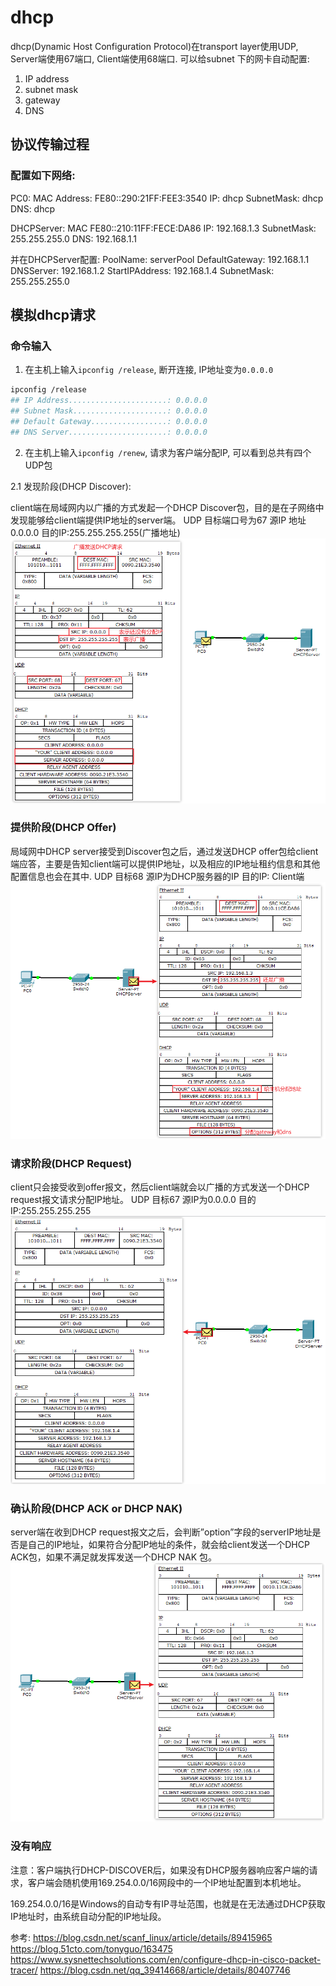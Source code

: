 # dhcp

dhcp(Dynamic Host Configuration Protocol)在transport layer使用UDP, Server端使用67端口, Client端使用68端口. 可以给subnet 下的网卡自动配置:
1. IP address
2. subnet mask
3. gateway
4. DNS

## 协议传输过程


### 配置如下网络:
PC0:
    MAC Address: FE80::290:21FF:FEE3:3540
    IP: dhcp
    SubnetMask: dhcp
    DNS: dhcp

DHCPServer:
    MAC FE80::210:11FF:FECE:DA86
    IP: 192.168.1.3
    SubnetMask: 255.255.255.0
    DNS: 192.168.1.1

并在DHCPServer配置:
    PoolName: serverPool
    DefaultGateway: 192.168.1.1
    DNSServer: 192.168.1.2
    StartIPAddress: 192.168.1.4
    SubnetMask: 255.255.255.0

[](./dhcp/1.png)


## 模拟dhcp请求
### 命令输入
1. 在主机上输入`ipconfig /release`, 断开连接, IP地址变为`0.0.0.0`

```sh
ipconfig /release
## IP Address......................: 0.0.0.0
## Subnet Mask.....................: 0.0.0.0
## Default Gateway.................: 0.0.0.0
## DNS Server......................: 0.0.0.0
```
2. 在主机上输入`ipconfig /renew`, 请求为客户端分配IP, 可以看到总共有四个UDP包

2.1 发现阶段(DHCP Discover):

client端在局域网内以广播的方式发起一个DHCP Discover包，目的是在子网络中发现能够给client端提供IP地址的server端。
UDP 目标端口号为67    源IP 地址0.0.0.0    目的IP:255.255.255.255(广播地址)
![](./dhcp/2.png)



### 提供阶段(DHCP Offer)
局域网中DHCP server接受到Discover包之后，通过发送DHCP offer包给client端应答，主要是告知client端可以提供IP地址，以及相应的IP地址租约信息和其他配置信息也会在其中.
UDP 目标68    源IP为DHCP服务器的IP   目的IP: Client端
![](./dhcp/3.png)


### 请求阶段(DHCP Request)
client只会接受收到offer报文，然后client端就会以广播的方式发送一个DHCP request报文请求分配IP地址。
UDP 目标67    源IP为0.0.0.0   目的IP:255.255.255.255
![](./dhcp/4.png)



### 确认阶段(DHCP ACK or DHCP NAK)
server端在收到DHCP request报文之后，会判断”option”字段的serverIP地址是否是自己的IP地址，如果符合分配IP地址的条件，就会给client发送一个DHCP ACK包，如果不满足就发挥发送一个DHCP NAK 包。
![](./dhcp/5.png)

### 没有响应
注意：客户端执行DHCP-DISCOVER后，如果没有DHCP服务器响应客户端的请求，客户端会随机使用169.254.0.0/16网段中的一个IP地址配置到本机地址。

169.254.0.0/16是Windows的自动专有IP寻址范围，也就是在无法通过DHCP获取IP地址时，由系统自动分配的IP地址段。


参考:
https://blog.csdn.net/scanf_linux/article/details/89415965
https://blog.51cto.com/tonyguo/163475
https://www.sysnettechsolutions.com/en/configure-dhcp-in-cisco-packet-tracer/
https://blog.csdn.net/qq_39414668/article/details/80407746
